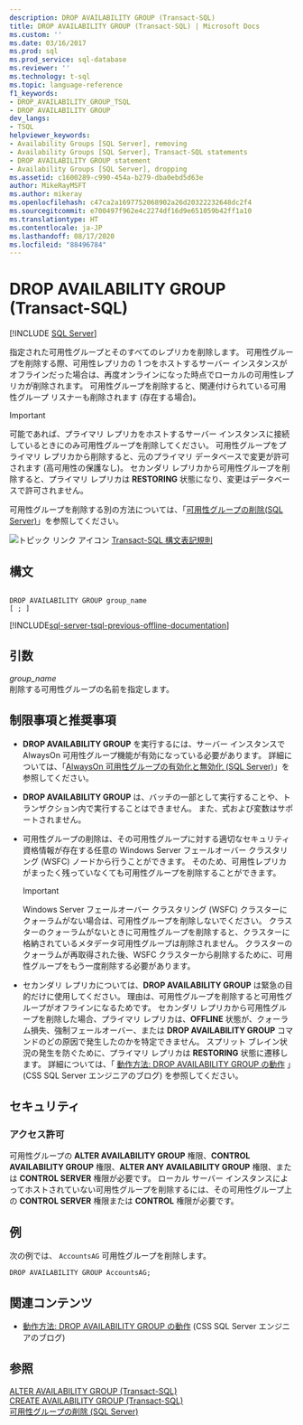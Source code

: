 ```yaml
---
description: DROP AVAILABILITY GROUP (Transact-SQL)
title: DROP AVAILABILITY GROUP (Transact-SQL) | Microsoft Docs
ms.custom: ''
ms.date: 03/16/2017
ms.prod: sql
ms.prod_service: sql-database
ms.reviewer: ''
ms.technology: t-sql
ms.topic: language-reference
f1_keywords:
- DROP_AVAILABILITY_GROUP_TSQL
- DROP AVAILABILITY GROUP
dev_langs:
- TSQL
helpviewer_keywords:
- Availability Groups [SQL Server], removing
- Availability Groups [SQL Server], Transact-SQL statements
- DROP AVAILABILITY GROUP statement
- Availability Groups [SQL Server], dropping
ms.assetid: c1600289-c990-454a-b279-dba0ebd5d63e
author: MikeRayMSFT
ms.author: mikeray
ms.openlocfilehash: c47ca2a1697752068902a26d20322232648dc2f4
ms.sourcegitcommit: e700497f962e4c2274df16d9e651059b42ff1a10
ms.translationtype: HT
ms.contentlocale: ja-JP
ms.lasthandoff: 08/17/2020
ms.locfileid: "88496784"
---
```

# <a name="drop-availability-group-transact-sql"></a>DROP AVAILABILITY GROUP (Transact-SQL)
[!INCLUDE [SQL Server](../../includes/applies-to-version/sqlserver.md)]

  指定された可用性グループとそのすべてのレプリカを削除します。 可用性グループを削除する際、可用性レプリカの 1 つをホストするサーバー インスタンスがオフラインだった場合は、再度オンラインになった時点でローカルの可用性レプリカが削除されます。 可用性グループを削除すると、関連付けられている可用性グループ リスナーも削除されます (存在する場合)。  
  
> [!IMPORTANT]  
>  可能であれば、プライマリ レプリカをホストするサーバー インスタンスに接続しているときにのみ可用性グループを削除してください。 可用性グループをプライマリ レプリカから削除すると、元のプライマリ データベースで変更が許可されます (高可用性の保護なし)。 セカンダリ レプリカから可用性グループを削除すると、プライマリ レプリカは **RESTORING** 状態になり、変更はデータベースで許可されません。  
  
 可用性グループを削除する別の方法については、「[可用性グループの削除&#40;SQL Server&#41;](../../database-engine/availability-groups/windows/remove-an-availability-group-sql-server.md)」を参照してください。  
  
 ![トピック リンク アイコン](../../database-engine/configure-windows/media/topic-link.gif "トピック リンク アイコン") [Transact-SQL 構文表記規則](../../t-sql/language-elements/transact-sql-syntax-conventions-transact-sql.md)  
  
## <a name="syntax"></a>構文  
  
```syntaxsql
  
DROP AVAILABILITY GROUP group_name   
[ ; ]  
```  
  
[!INCLUDE[sql-server-tsql-previous-offline-documentation](../../includes/sql-server-tsql-previous-offline-documentation.md)]

## <a name="arguments"></a>引数
 *group_name*  
 削除する可用性グループの名前を指定します。  
  
## <a name="limitations-and-recommendations"></a>制限事項と推奨事項  
  
-   **DROP AVAILABILITY GROUP** を実行するには、サーバー インスタンスで AlwaysOn 可用性グループ機能が有効になっている必要があります。 詳細については、「[AlwaysOn 可用性グループの有効化と無効化 &#40;SQL Server&#41;](../../database-engine/availability-groups/windows/enable-and-disable-always-on-availability-groups-sql-server.md)」を参照してください。  
  
-   **DROP AVAILABILITY GROUP** は、バッチの一部として実行することや、トランザクション内で実行することはできません。 また、式および変数はサポートされません。  
  
-   可用性グループの削除は、その可用性グループに対する適切なセキュリティ資格情報が存在する任意の Windows Server フェールオーバー クラスタリング (WSFC) ノードから行うことができます。 そのため、可用性レプリカがまったく残っていなくても可用性グループを削除することができます。  
  
    > [!IMPORTANT]  
    >  Windows Server フェールオーバー クラスタリング (WSFC) クラスターにクォーラムがない場合は、可用性グループを削除しないでください。 クラスターのクォーラムがないときに可用性グループを削除すると、クラスターに格納されているメタデータ可用性グループは削除されません。 クラスターのクォーラムが再取得された後、WSFC クラスターから削除するために、可用性グループをもう一度削除する必要があります。  
  
-   セカンダリ レプリカについては、**DROP AVAILABILITY GROUP** は緊急の目的だけに使用してください。 理由は、可用性グループを削除すると可用性グループがオフラインになるためです。 セカンダリ レプリカから可用性グループを削除した場合、プライマリ レプリカは、**OFFLINE** 状態が、クォーラム損失、強制フェールオーバー、または **DROP AVAILABILITY GROUP** コマンドのどの原因で発生したのかを特定できません。 スプリット ブレイン状況の発生を防ぐために、プライマリ レプリカは **RESTORING** 状態に遷移します。 詳細については、「 [動作方法: DROP AVAILABILITY GROUP の動作](https://blogs.msdn.com/b/psssql/archive/2012/06/13/how-it-works-drop-availability-group-behaviors.aspx) 」(CSS SQL Server エンジニアのブログ) を参照してください。  
  
## <a name="security"></a>セキュリティ  
  
### <a name="permissions"></a>アクセス許可  
 可用性グループの **ALTER AVAILABILITY GROUP** 権限、**CONTROL AVAILABILITY GROUP** 権限、**ALTER ANY AVAILABILITY GROUP** 権限、または **CONTROL SERVER** 権限が必要です。 ローカル サーバー インスタンスによってホストされていない可用性グループを削除するには、その可用性グループ上の **CONTROL SERVER** 権限または **CONTROL** 権限が必要です。  
  
## <a name="examples"></a>例  
 次の例では、 `AccountsAG` 可用性グループを削除します。  
  
```  
DROP AVAILABILITY GROUP AccountsAG;  
```  
  
##  <a name="related-content"></a><a name="RelatedContent"></a> 関連コンテンツ  
  
-   [動作方法: DROP AVAILABILITY GROUP の動作](https://blogs.msdn.com/b/psssql/archive/2012/06/13/how-it-works-drop-availability-group-behaviors.aspx) (CSS SQL Server エンジニアのブログ)  
  
## <a name="see-also"></a>参照  
 [ALTER AVAILABILITY GROUP &#40;Transact-SQL&#41;](../../t-sql/statements/alter-availability-group-transact-sql.md)   
 [CREATE AVAILABILITY GROUP &#40;Transact-SQL&#41;](../../t-sql/statements/create-availability-group-transact-sql.md)   
 [可用性グループの削除 &#40;SQL Server&#41;](../../database-engine/availability-groups/windows/remove-an-availability-group-sql-server.md)  
  
  
